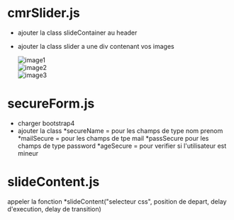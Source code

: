 # cmrSlider.js

  - ajouter la class slideContainer au header 
  - ajouter la class slider a une div contenant vos images

    <div class="slideContainer">
        <div class="slider">
            <div><img class="" src="img/image1.jpg" alt="image1"></div>
            <div><img class="" src="img/image2.jpg" alt="image2"></div>
            <div><img class="" src="img/image3.jpg" alt="image3"></div>
        </div>
    </div>

# secureForm.js


 - charger bootstrap4
 - ajouter la class
  *secureName = pour les champs de type nom prenom
  *mailSecure = pour les champs de tpe mail
  *passSecure pour les champs de type password
  *ageSecure = pour verifier si l'utilisateur est mineur

# slideContent.js


appeler la fonction
*slideContent("selecteur css", position de depart, delay d'execution, delay de transition)
